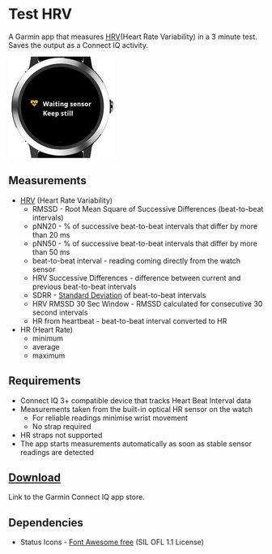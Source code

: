 # Test HRV

A Garmin app that measures [HRV](https://en.wikipedia.org/wiki/Heart_rate_variability)(Heart Rate Variability) in a 3 minute test. Saves the output as a Connect IQ activity.

![TestHrvDemo](TestHrvDemo.gif)

## Measurements

- [HRV](https://en.wikipedia.org/wiki/Heart_rate_variability) (Heart Rate Variability)
    - RMSSD - Root Mean Square of Successive Differences (beat-to-beat intervals)
    - pNN20 - % of successive beat-to-beat intervals that differ by more than 20 ms
    - pNN50 - % of successive beat-to-beat intervals that differ by more than 50 ms
    - beat-to-beat interval - reading coming directly from the watch sensor
    - HRV Successive Differences - difference between current and previous beat-to-beat intervals
    - SDRR - [Standard Deviation](https://en.wikipedia.org/wiki/Standard_deviation) of beat-to-beat intervals      
    - HRV RMSSD 30 Sec Window - RMSSD calculated for consecutive 30 second intervals    
    - HR from heartbeat - beat-to-beat interval converted to HR
- HR (Heart Rate)
  - minimum
  - average
  - maximum

## Requirements

- Connect IQ 3+ compatible device that tracks Heart Beat Interval data
- Measurements taken from the built-in optical HR sensor on the watch
  - For reliable readings minimise wrist movement
  - No strap required
- HR straps not supported
- The app starts measurements automatically as soon as stable sensor readings are detected 

## [Download](https://apps.garmin.com/en-US/apps/0bdc0e75-9baa-417a-8c9f-e976662a5d2e)

Link to the Garmin Connect IQ app store.

## Dependencies

- Status Icons - [Font Awesome free](https://fontawesome.com/license) (SIL OFL 1.1 License) 
